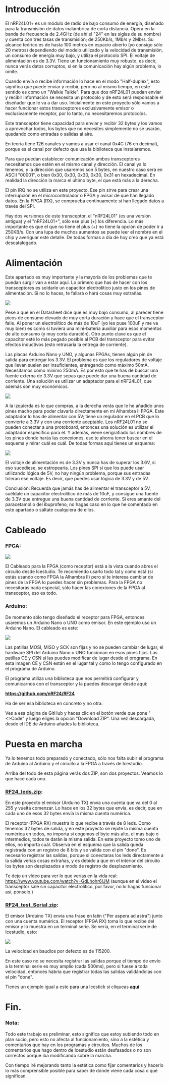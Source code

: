 # Introducción

El nRF24L01+ es un módulo de radio de bajo consumo de energía, diseñado para la transmisión de datos inalámbrica de corta distancia. Opera en la banda de frecuencia de 2.4GHz (de ahí el "24" en las siglas de su nombre) y cuenta con tres tasas de transmisión; de 250Kb/s, 1Mb/s y 2Mb/s. Su alcance teórico es de hasta 100 metros en espacio abierto (yo consigo sólo 20 metros) dependiendo del modelo utilizado y la velocidad de transmisión, un consumo de energía muy bajo, y utiliza el protocolo SPI. El voltaje de alimentación es de 3.3V. Tiene un funcionamiento muy robusto, es decir, nunca verás datos corruptos, si en la comunicación hay algún problema, lo omite.

Cuando envía o recibe información lo hace en el modo "Half-duplex", esto significa que puede enviar y recibir, pero no al mismo tiempo, en este sentido es como un "Walkie Talkie". Para que dos nRF24L01 puedan enviar y recibir información se necesita un protocolo y de esto será responsable el diseñador que le va a dar uso. Inicialmente en este proyecto sólo vamos a hacer funcionar estos transceptores exclusivamente emisor o exclusivamente receptor, por lo tanto, no necesitaremos protocolos.

Este transceptor tiene capacidad para enviar y recibir 32 bytes y los vamos a aprovechar todos, los bytes que no necesites simplemente no se usarán, quedando como entradas o salidas al aire.

En teoría tiene 126 canales y vamos a usar el canal 0x4C (76 en decimal), porque es el canal por defecto que usa la biblioteca que instalaremos.

Para que puedan establecer comunicación ambos transceptores necesitamos que estén en el mismo canal y dirección. El canal ya lo tenemos, y la dirección que usaremos son 5 bytes, en nuestro caso será en ASCII "00001", o bien 0x30, 0x30, 0x30, 0x30, 0x31 en hexadecimal. En realidad la dirección la marca el último byte, el que está más a la derecha.

El pin IRQ no se utiliza en este proyecto. Ese pin sirve para crear una interrupción en el microcontrolador o FPGA y avisar de que han llegado datos. En la FPGA (RX), se comprueba continuamente si han llegado datos a través del SPI.

Hay dos versiones de este transceptor, el "nRF24L01" (es una versión antigua) y el "nRF24L01+", sólo ese plus (+) los diferencia. Lo más importante es que el que no tiene el plus (+) no tiene la opción de poder ir a 250KB/s. Con una lupa de muchos aumentos se puede leer el nombre en el chip y averiguar este detalle. De todas formas a día de hoy creo que ya está descatalogado.


# Alimentación

Este apartado es muy importante y la mayoría de los problemas que te puedan surgir van a estar aquí. Lo primero que has de hacer con los transceptores es soldarle un capacitor electrolítico justo en los pines de alimentación. Si no lo haces, te fallará o hará cosas muy extrañas.

![](https://github.com/Democrito/repositorios/blob/master/radio/nRF24L01/img/transceptor%20con%20capacitor.jpg)

Pese a que en el Datasheet dice que es muy bajo consumo, al parecer tiene picos de consumo elevado de muy corta duración y hace que el transceptor falle. Al poner un electrolítico de más de 10uF (yo les puse 100uF y me va muy bien) es como si tuviera una mini-batería auxiliar para esos momentos de alto consumo (y muy corta duración). Otro punto clave es que el capacitor esté lo más pegado posible al PCB del transceptor para evitar efectos inductivos (esto retrasaría la entrega de corriente).

Las placas Arduino Nano y UNO, y algunas FPGAs, tienen algún pin de salida para entregar los 3.3V. El problema es que los reguladores de voltaje que llevan suelen ser insuficientes, entregando como máximo 50mA. Necesitamos como mínimo 250mA. Es por esto que te has de buscar una fuente externa de 3.3V que sepas que puede dar una buena cantidad de corriente. Una solución es utilizar un adaptador para el nRF24L01, que además son muy económicos.

![](https://github.com/Democrito/repositorios/blob/master/radio/nRF24L01/img/adaptadores2.jpg)

A la izquierda es lo que compras, a la derecha verás que le he añadido unos pines macho para poder clavarla directamente en mi Alhambra II FPGA. Este adaptador lo has de alimentar con 5V; tiene un regulador en el PCB que lo convierte a 3.3V y con una corriente aceptable.
Los nRF24L01 no se pueden conectar a una protoboard, entonces una solución es utilizar el adaptador específico para él. Y además, viene serigrafiado los nombres de los pines donde harás las conexiones, eso te ahorra tener buscar en el esquema y mirar cuál es cuál. De todas formas aquí tienes un esquema:

![](https://github.com/Democrito/repositorios/blob/master/radio/nRF24L01/img/nRF24L01-Pinout.jpg)

El voltaje de alimentación es de 3.3V y nunca has de superar los 3.6V, si eso sucediese, se estropearía. Los pines SPI sí que los puede usar utilizando lógica de 5V, no hay ningún problema, porque sus entradas toleran ese voltaje. Es decir, que puedes usar lógica de 3.3V y de 5V.

Conclusión: Recuerda que jamás has de alimentar el transceptor a 5V, suéldale un capacitor electrolítico de más de 10uF, y consigue una fuente de 3.3V que entregue una buena cantidad de corriente. Si eres amante del paracetamol o del ibuprofeno, no hagas caso en lo que he comentado en este apartado o sáltate cualquiera de ellos.

# Cableado
### FPGA:

![](https://github.com/Democrito/repositorios/blob/master/radio/nRF24L01/img/pin%20out%20alhambra%20ii%20spi%20nrf24l01.jpg)

El Cableado para la FPGA (como receptor) está a la vista cuando abres el circuito desde Icestudio. Te recomiendo usarlo todo tal y como está (si estás usando como FPGA la Alhambra II) pero si te interesa cambiar de pines de la FPGA lo puedes hacer sin problemas. Para la FPGA no necesitarás nada especial, sólo hacer las conexiones de la FPGA al transceptor, eso es todo.

### Arduino:
De momento sólo tengo diseñado el receptor para FPGA, entonces usaremos un Arduino Nano o UNO como emisor. En este ejemplo uso un Arduino Nano. El cableado es este:

![](https://github.com/Democrito/repositorios/blob/master/radio/nRF24L01/img/Pinout_nRF24L01_Nano.png)

Las patillas MOSI, MISO y SCK son fijas y no se pueden cambiar de lugar, el hardware SPI del Arduino Nano o UNO funcionan en esos pines fijos. Las patillas CE y CSN sí las puedes modificar de lugar desde el programa. En esta imagen CE y CSN están en el lugar tal y como lo tengo configurado en el programa de Arduino.

El programa utiliza una biblioteca que nos permitirá configurar y comunicarnos con el transceptor y la puedes descargar desde aquí: 

**https://github.com/nRF24/RF24** 

Ha de ser esa biblioteca en concreto y no otra.

Ves a esa página de GitHub y haces clic en el botón verde que pone "<>Code" y luego eliges la opción "Download ZIP". Una vez descargada, desde el IDE de Arduino añades la biblioteca.

# Puesta en marcha

Ya lo tenemos todo preparado y conectado, sólo nos falta subir el programa de Arduino al Arduino y el circuito a la FPGA a través de Icestudio.

Arriba del todo de esta página verás dos ZIP, son dos proyectos. Veamos lo que hace cada uno.

### [RF24_leds.zip](https://github.com/Democrito/repositorios/raw/master/radio/nRF24L01/RF24_leds.zip):

En este proyecto el emisor (Arduino TX) envía una cuenta que va del 0 al 255 y vuelta comenzar. Lo hace en los 32 bytes que envía, es decir, que en cada uno de esos 32 bytes envía la misma cuenta numérica.

El receptor (FPGA RX) muestra lo que recibe a través de 8 leds. Como tenemos 32 bytes de salida, y en este proyecto se repite la misma cuenta numérica en todos, no importa si cogemos el byte más alto, el más bajo o intermedios, todos te darán la misma salida. En este proyecto tomo uno de ellos, no importa cuál. Observa en el esquema que la salida queda registrada con un registro de 8 bits y se valida con el pin "done". Es necesario registrar las salidas, porque si conectaras los leds directamente a la salida verías cosas extrañas, y es debido a que en el interior del circuito los bytes son desplazados a modo de registro de desplazamiento.

Te dejo un vídeo para ver lo que verías en la vida real: https://www.youtube.com/watch?v=GdLhohr6IJM 
(aunque en el vídeo el transceptor sale sin capacitor electrolítico, por favor, no lo hagas funcionar así, pónselo.)

### [RF24_test_Serial.zip](https://github.com/Democrito/repositorios/raw/master/radio/nRF24L01/RF24_test_Serial.zip):

El emisor (Arduino TX) envía una frase en latín ("Per aspera ad astra") junto con una cuenta numérica.
El receptor (FPGA RX) toma lo que recibe del emisor y lo muestra en un terminal serie. Se vería, en el terminal serie de Icestudio, esto:

![](https://github.com/Democrito/repositorios/blob/master/radio/nRF24L01/img/test_text_serial_nrf24l01_RX.png)

La velocidad en baudios por defecto es de 115200.

En este caso no se necesita registrar las salidas porque el tiempo de envío a la terminal serie es muy amplio (cada 500ms), pero si fuese a toda velocidad, entonces habría que registrar todas las salidas validándolas con el pin "done".

Tienes un ejemplo igual a este para una Icestick si cliqueas [**aquí**](https://github.com/Democrito/repositorios/tree/master/radio/nRF24L01/Icestick)

# Fin.
### Nota:
Todo este trabajo es preliminar, esto significa que estoy subiendo todo en plan sucio, pero esto no afecta al funcionamiento, sino a la estética y comentarios que hay en los programas y circuitos. Muchos de los comentarios que hago dentro de Icestudio están desfasados o no son correctos porque iba modificando sobre la marcha.

Con tiempo iré mejorando tanto la estética como fijar comentarios y hacerlo lo más comprensible posible para saber de dónde viene cada cosa o qué significan.










